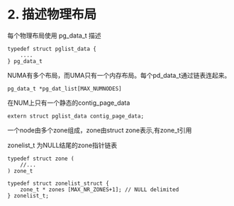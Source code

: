 # 2. 描述物理布局
每个物理布局使用 pg_data_t 描述
```
typedef struct pglist_data {
    ....
} pg_data_t
```
NUMA有多个布局，而UMA只有一个内存布局。每个pd_data_t通过链表连起来。
```
pg_data_t *pg_dat_list[MAX_NUMNODES]
```

在NUM上只有一个静态的contig_page_data
```
extern struct pglist_data contig_page_data;
```

一个node由多个zone组成，zone由struct zone表示,有zone_t引用

zonelist_t 为NULL结尾的zone指针链表

```
typedef struct zone (
    //...
) zone_t

typedef struct zonelist_struct {
	zone_t * zones [MAX_NR_ZONES+1]; // NULL delimited
} zonelist_t;
```